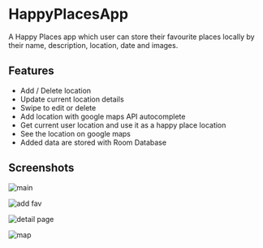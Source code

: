 
# HappyPlacesApp

A Happy Places app which user can store their favourite places locally by their name, description, location, date and images.



## Features

- Add / Delete location
- Update current location details
- Swipe to edit or delete
- Add location with google maps API autocomplete
- Get current user location and use it as a happy place location
- See the location on google maps
- Added data are stored with Room Database

## Screenshots

![main](https://user-images.githubusercontent.com/101017069/202225041-75b1c0c1-cf3b-400b-a044-ae698e85a026.PNG)

![add fav](https://user-images.githubusercontent.com/101017069/202225251-b95f7212-bc8e-4807-bd4d-cb604eb1afbd.PNG)

![detail page](https://user-images.githubusercontent.com/101017069/202225412-d08af48a-10fd-4417-baf5-1a39671c7931.PNG)

![map](https://user-images.githubusercontent.com/101017069/202225517-d000c321-c603-40f8-8fee-cf7fb6f8a619.PNG)
